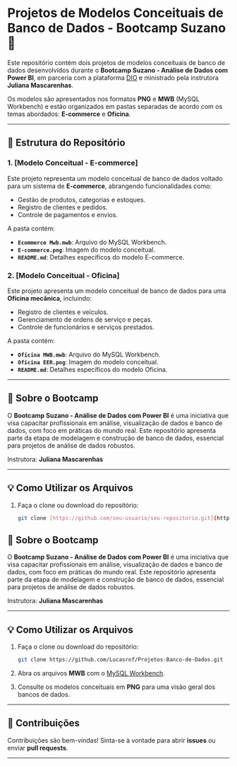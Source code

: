
# Projetos de Modelos Conceituais de Banco de Dados - Bootcamp Suzano 🚀

Este repositório contém dois projetos de modelos conceituais de banco de dados desenvolvidos durante o **Bootcamp Suzano - Análise de Dados com Power BI**, em parceria com a plataforma [DIO](https://www.dio.me) e ministrado pela instrutora **Juliana Mascarenhas**.

Os modelos são apresentados nos formatos **PNG** e **MWB** (MySQL Workbench) e estão organizados em pastas separadas de acordo com os temas abordados: **E-commerce** e **Oficina**.

---

## 📂 Estrutura do Repositório

### 1. [Modelo Conceitual - E-commerce]
Este projeto representa um modelo conceitual de banco de dados voltado para um sistema de **E-commerce**, abrangendo funcionalidades como:

- Gestão de produtos, categorias e estoques.
- Registro de clientes e pedidos.
- Controle de pagamentos e envios.

A pasta contém:
- **`Ecommerce Mwb.mwb`**: Arquivo do MySQL Workbench.
- **`E-commerce.png`**: Imagem do modelo conceitual.
- **`README.md`**: Detalhes específicos do modelo E-commerce.

### 2. [Modelo Conceitual - Oficina]
Este projeto apresenta um modelo conceitual de banco de dados para uma **Oficina mecânica**, incluindo:

- Registro de clientes e veículos.
- Gerenciamento de ordens de serviço e peças.
- Controle de funcionários e serviços prestados.

A pasta contém:
- **`Oficina MWB.mwb`**: Arquivo do MySQL Workbench.
- **`Oficina EER.png`**: Imagem do modelo conceitual.
- **`README.md`**: Detalhes específicos do modelo Oficina.

---

## 📌 Sobre o Bootcamp

O **Bootcamp Suzano - Análise de Dados com Power BI** é uma iniciativa que visa capacitar profissionais em análise, visualização de dados e banco de dados, com foco em práticas do mundo real. Este repositório apresenta parte da etapa de modelagem e construção de banco de dados, essencial para projetos de análise de dados robustos.

Instrutora: **Juliana Mascarenhas**

---

## 💡 Como Utilizar os Arquivos

1. Faça o clone ou download do repositório:
   ```bash
   git clone [https://github.com/seu-usuario/seu-repositorio.git](https://github.com/Lucasrof/Projetos-Banco-de-Dados.git)

## 📌 Sobre o Bootcamp

O **Bootcamp Suzano - Análise de Dados com Power BI** é uma iniciativa que visa capacitar profissionais em análise, visualização de dados e banco de dados, com foco em práticas do mundo real. Este repositório apresenta parte da etapa de modelagem e construção de banco de dados, essencial para projetos de análise de dados robustos.

Instrutora: **Juliana Mascarenhas**

---

## 💡 Como Utilizar os Arquivos

1. Faça o clone ou download do repositório:
   ```bash
   git clone https://github.com/Lucasrof/Projetos-Banco-de-Dados.git
   ```

2. Abra os arquivos **MWB** com o [MySQL Workbench](https://www.mysql.com/products/workbench/).

3. Consulte os modelos conceituais em **PNG** para uma visão geral dos bancos de dados.

---

## 🤝 Contribuições

Contribuições são bem-vindas! Sinta-se à vontade para abrir **issues** ou enviar **pull requests**.

---




